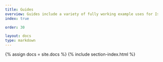 ```yaml
---
title: Guides
overview: Guides include a variety of fully working example uses for Istio that you can experiment with.
index: true

order: 30

layout: docs
type: markdown
---
```


{% assign docs = site.docs %}
{% include section-index.html %}
